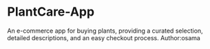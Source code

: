 # PlantCare-App

An e-commerce app for buying plants, providing a curated selection, detailed descriptions, and an easy checkout process.
Author:osama
